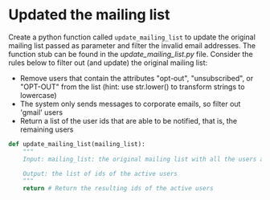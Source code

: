# Updated the mailing list
Create a python function called `update_mailing_list` to update the original mailing list passed as parameter and filter the invalid email addresses. The function stub can be found in the *update_mailing_list.py* file. Consider the rules below to filter out (and update) the original mailing list:

* Remove users that contain the attributes "opt-out", "unsubscribed", or "OPT-OUT" from the list (hint: use str.lower() to transform strings to lowercase)
* The system only sends messages to corporate emails, so filter out 'gmail' users
* Return a list of the user ids that are able to be notified, that is, the remaining users

```python
def update_mailing_list(mailing_list):
    """
    Input: mailing_list: the original mailing list with all the users as a python's dictionary

    Output: the list of ids of the active users
    """
    return # Return the resulting ids of the active users
```
